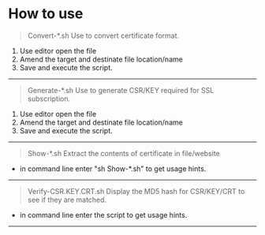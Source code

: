 # How to use #
>Convert-*.sh
>Use to convert certificate format.
1. Use editor open the file
2. Amend the target and destinate file location/name
3. Save and execute the script.

----
>Generate-*.sh
>Use to generate CSR/KEY required for SSL subscription.
1. Use editor open the file
2. Amend the target and destinate file location/name
3. Save and execute the script.

----
>Show-*.sh
>Extract the contents of certificate in file/website
- in command line enter "sh Show-*.sh" to get usage hints.

----
>Verify-CSR.KEY.CRT.sh
>Display the MD5 hash for CSR/KEY/CRT to see if they are matched.
- in command line enter the script to get usage hints.

---
